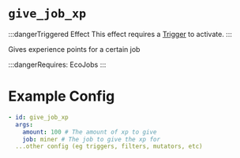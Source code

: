 # `give_job_xp`
:::dangerTriggered Effect
This effect requires a [Trigger](https://plugins.auxilor.io/effects/all-triggers) to activate.
:::

Gives experience points for a certain job

:::dangerRequires:
EcoJobs
:::

# Example Config
```yaml
- id: give_job_xp
  args:
    amount: 100 # The amount of xp to give
    job: miner # The job to give the xp for
  ...other config (eg triggers, filters, mutators, etc)
```